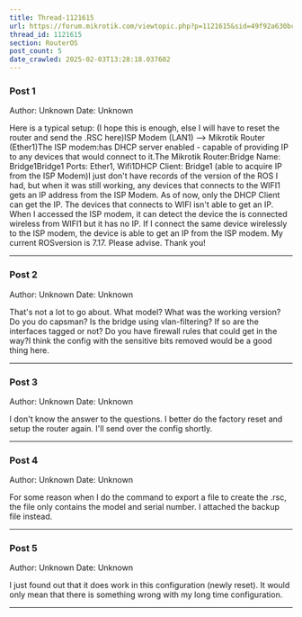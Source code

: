 ```yaml
---
title: Thread-1121615
url: https://forum.mikrotik.com/viewtopic.php?p=1121615&sid=49f92a630bc7970d8ca50523be880e8f#p1121615
thread_id: 1121615
section: RouterOS
post_count: 5
date_crawled: 2025-02-03T13:28:18.037602
---
```


### Post 1
Author: Unknown
Date: Unknown

Here is a typical setup: (I hope this is enough, else I will have to reset the router and send the .RSC here)ISP Modem (LAN1) --> Mikrotik Router (Ether1)The ISP modem:has DHCP server enabled - capable of providing IP to any devices that would connect to it.The Mikrotik Router:Bridge Name: Bridge1Bridge1 Ports: Ether1, Wifi1DHCP Client: Bridge1 (able to acquire IP from the ISP Modem)I just don't have records of the version of the ROS I had, but when it was still working, any devices that connects to the WIFI1 gets an IP address from the ISP Modem. As of now, only the DHCP Client can get the IP. The devices that connects to WIFI isn't able to get an IP. When I accessed the ISP modem, it can detect the device the is connected wireless from WIFI1 but it has no IP. If I connect the same device wirelessly to the ISP modem, the device is able to get an IP from the ISP modem. My current ROSversion is 7.17. Please advise. Thank you!

---
### Post 2
Author: Unknown
Date: Unknown

That's not a lot to go about. What model? What was the working version? Do you do capsman? Is the bridge using vlan-filtering? If so are the interfaces tagged or not? Do you have firewall rules that could get in the way?I think the config with the sensitive bits removed would be a good thing here.

---
### Post 3
Author: Unknown
Date: Unknown

I don't know the answer to the questions. I better do the factory reset and setup the router again. I'll send over the config shortly.

---
### Post 4
Author: Unknown
Date: Unknown

For some reason when I do the command to export a file to create the .rsc, the file only contains the model and serial number. I attached the backup file instead.

---
### Post 5
Author: Unknown
Date: Unknown

I just found out that it does work in this configuration (newly reset). It would only mean that there is something wrong with my long time configuration.

---

